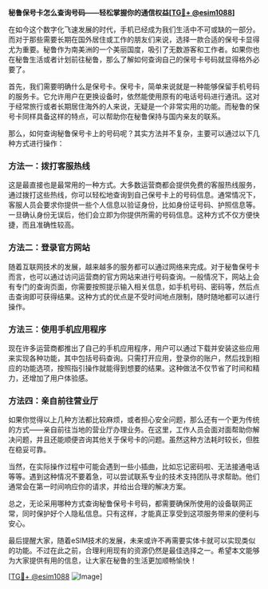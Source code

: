 **秘鲁保号卡怎么查询号码——轻松掌握你的通信权益[[TG💪+ @esim1088](https://t.me/s/esim1088)]**

在如今这个数字化飞速发展的时代，手机已经成为我们生活中不可或缺的一部分。而对于那些需要长期在国外居住或工作的朋友们来说，选择一款合适的保号卡显得尤为重要。秘鲁作为南美洲的一个美丽国度，吸引了无数游客和工作者。如果你也在秘鲁生活或者计划前往秘鲁，那么了解如何查询自己的保号卡号码就显得格外必要了。

首先，我们需要明确什么是保号卡。保号卡，简单来说就是一种能够保留手机号码的服务卡。它允许用户在更换设备时，依然能使用原有的电话号码进行通讯。这对于经常旅行或者长期居住海外的人来说，无疑是一个非常实用的功能。而秘鲁的保号卡同样具备这样的特点，可以帮助你在秘鲁保持与国内亲友的联系。

那么，如何查询秘鲁保号卡上的号码呢？其实方法并不复杂，主要可以通过以下几种方式进行操作：

### 方法一：拨打客服热线
这是最直接也是最常用的一种方式。大多数运营商都会提供免费的客服热线服务，通过拨打这些热线，你可以轻松地查询到自己保号卡上的号码信息。通常情况下，客服人员会要求你提供一些个人信息以验证身份，比如身份证号码、护照信息等。一旦确认身份无误后，他们会立即为你提供所需的号码信息。这种方式不仅方便快捷，而且准确性较高。

### 方法二：登录官方网站
随着互联网技术的发展，越来越多的服务都可以通过网络来完成。对于秘鲁保号卡而言，也可以通过访问运营商的官方网站来进行号码查询。一般情况下，网站上会有专门的查询页面，你需要按照提示输入相关信息，如手机号码、密码等，然后点击查询即可获得结果。这种方式的优点是不受时间地点限制，随时随地都可以进行操作。

### 方法三：使用手机应用程序
现在许多运营商都推出了自己的手机应用程序，用户可以通过下载并安装这些应用来实现各种功能，其中包括号码查询。只需打开应用，登录你的账户，然后找到相应的功能选项，按照指引操作就能得到想要的结果。这种做法不仅节省了时间和精力，还增加了用户体验感。

### 方法四：亲自前往营业厅
如果你觉得以上几种方法都比较麻烦，或者担心安全问题，那么还有一个更为传统的方式——亲自前往当地的营业厅办理业务。在这里，工作人员会面对面帮助你解决问题，并且还能顺便咨询其他关于保号卡的问题。虽然这种方法耗时较长，但胜在稳妥可靠。

当然，在实际操作过程中可能会遇到一些小插曲，比如忘记密码啦、无法接通电话等等。遇到这种情况不要着急，可以尝试联系专业的技术支持团队寻求帮助。他们通常会在第一时间响应你的请求，并给出合理的解决方案。

总之，无论采用哪种方式查询秘鲁保号卡号码，都需要确保所使用的设备联网正常，同时保护好个人隐私信息。只有这样，才能真正享受到这项服务带来的便利与安心。

最后提醒大家，随着eSIM技术的发展，未来或许不再需要实体卡就可以实现类似的功能。不过在此之前，合理利用现有的资源仍然是最佳选择之一。希望本文能够为大家提供有用的信息，让大家在秘鲁的生活更加顺畅愉快！

[[TG💪+ @esim1088](https://t.me/s/esim1088) ![Image](https://i.postimg.cc/4NQfJmqS/Snipaste-2025-05-13-00-14-12.png)]